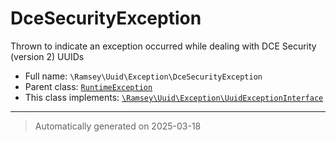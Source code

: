 
# DceSecurityException

Thrown to indicate an exception occurred while dealing with DCE Security
(version 2) UUIDs



* Full name: `\Ramsey\Uuid\Exception\DceSecurityException`
* Parent class: [`RuntimeException`](../../../RuntimeException.md)
* This class implements:
[`\Ramsey\Uuid\Exception\UuidExceptionInterface`](./UuidExceptionInterface.md)






***
> Automatically generated on 2025-03-18

